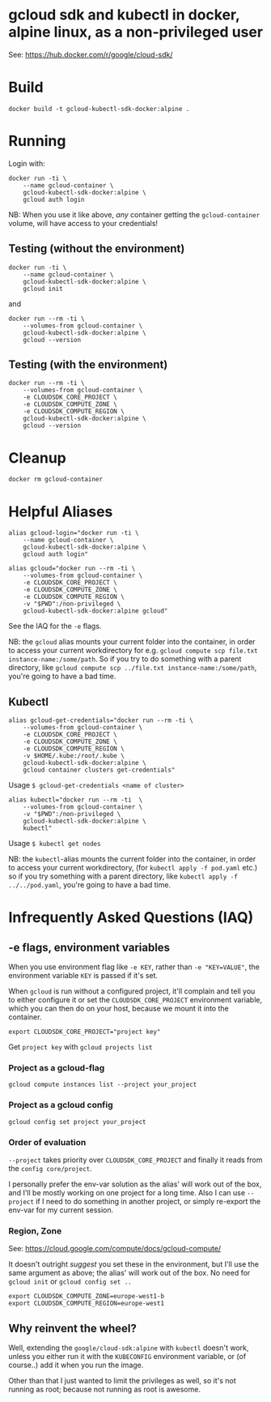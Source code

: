 # gcloud sdk and kubectl in docker, alpine linux, as a non-privileged user
See: https://hub.docker.com/r/google/cloud-sdk/

# Build

`docker build -t gcloud-kubectl-sdk-docker:alpine .`

# Running

Login with:
```
docker run -ti \
    --name gcloud-container \
    gcloud-kubectl-sdk-docker:alpine \
    gcloud auth login
```

NB: When you use it like above, _any_ container getting the `gcloud-container` volume, will have access to your credentials!

## Testing (without the environment)
```
docker run -ti \
    --name gcloud-container \
    gcloud-kubectl-sdk-docker:alpine \
    gcloud init
```
and
```
docker run --rm -ti \
    --volumes-from gcloud-container \
    gcloud-kubectl-sdk-docker:alpine \
    gcloud --version
```

## Testing (with the environment)
```
docker run --rm -ti \
    --volumes-from gcloud-container \
    -e CLOUDSDK_CORE_PROJECT \
    -e CLOUDSDK_COMPUTE_ZONE \
    -e CLOUDSDK_COMPUTE_REGION \
    gcloud-kubectl-sdk-docker:alpine \
    gcloud --version
```

# Cleanup

```
docker rm gcloud-container
```

# Helpful Aliases

```
alias gcloud-login="docker run -ti \
    --name gcloud-container \
    gcloud-kubectl-sdk-docker:alpine \
    gcloud auth login"
```

```
alias gcloud="docker run --rm -ti \
    --volumes-from gcloud-container \
    -e CLOUDSDK_CORE_PROJECT \
    -e CLOUDSDK_COMPUTE_ZONE \
    -e CLOUDSDK_COMPUTE_REGION \
    -v "$PWD":/non-privileged \
    gcloud-kubectl-sdk-docker:alpine gcloud"
```

See the IAQ for the `-e` flags.

NB: the `gcloud` alias mounts your current folder into the container,
in order to access your current workdirectory for e.g.
`gcloud compute scp file.txt instance-name:/some/path`.
So if you try to do something with a parent directory,
like `gcloud compute scp ../file.txt instance-name:/some/path`,
you're going to have a bad time.

## Kubectl

```
alias gcloud-get-credentials="docker run --rm -ti \
    --volumes-from gcloud-container \
    -e CLOUDSDK_CORE_PROJECT \
    -e CLOUDSDK_COMPUTE_ZONE \
    -e CLOUDSDK_COMPUTE_REGION \
    -v $HOME/.kube:/root/.kube \
    gcloud-kubectl-sdk-docker:alpine \
    gcloud container clusters get-credentials"
```

Usage `$ gcloud-get-credentials <name of cluster>`

```
alias kubectl="docker run --rm -ti  \
    --volumes-from gcloud-container \
    -v "$PWD":/non-privileged \
    gcloud-kubectl-sdk-docker:alpine \
    kubectl"
```

Usage `$ kubectl get nodes`

NB: the `kubectl`-alias mounts the current folder into the container,
in order to access your current workdirectory,
(for `kubectl apply -f pod.yaml` etc.)
so if you try something with a parent directory,
like `kubectl apply -f ../../pod.yaml`,
you're going to have a bad time.

# Infrequently Asked Questions (IAQ)

## -e flags, environment variables
When you use environment flag like `-e KEY`, rather than `-e "KEY=VALUE"`,
the environment variable `KEY` is passed if it's set.

When `gcloud` is run without a configured project, it'll complain
and tell you to either configure it or set the `CLOUDSDK_CORE_PROJECT` environment variable,
which you can then do on your host, because we mount it into the container.

```
export CLOUDSDK_CORE_PROJECT="project key"
```
Get `project key` with `gcloud projects list`

### Project as a gcloud-flag
`gcloud compute instances list --project your_project`

### Project as a gcloud config
`gcloud config set project your_project`

### Order of evaluation
`--project` takes priority over `CLOUDSDK_CORE_PROJECT` and finally it reads from the `config core/project`.

I personally prefer the env-var solution as the alias' will work out of the box, and I'll be mostly working on one project for a long time.
Also I can use `--project` if I need to do something in another project, or simply re-export the env-var for my current session.

### Region, Zone
See: https://cloud.google.com/compute/docs/gcloud-compute/

It doesn't outright _suggest_ you set these in the environment, but I'll use the same argument as above;
the alias' will work out of the box. No need for `gcloud init` or `gcloud config set ..`
```
export CLOUDSDK_COMPUTE_ZONE=europe-west1-b
export CLOUDSDK_COMPUTE_REGION=europe-west1
```

## Why reinvent the wheel?

Well, extending the `google/cloud-sdk:alpine` with `kubectl` doesn't work,
unless you either run it with the `KUBECONFIG` environment variable, or (of course..)
add it when you run the image.

Other than that I just wanted to limit the privileges as well, so it's not running as root;
because not running as root is awesome.
